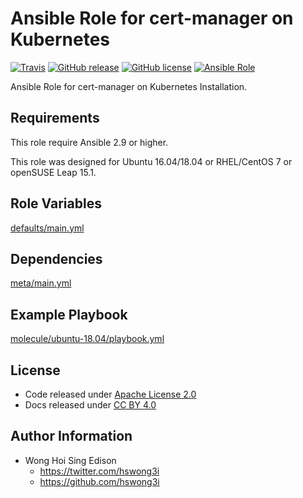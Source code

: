 # Ansible Role for cert-manager on Kubernetes

[![Travis](https://img.shields.io/travis/alvistack/ansible-role-kubernetes-cert-manager.svg)](https://travis-ci.org/alvistack/ansible-role-kubernetes-cert-manager)
[![GitHub release](https://img.shields.io/github/release/alvistack/ansible-role-kubernetes-cert-manager.svg)](https://github.com/alvistack/ansible-role-kubernetes-cert-manager)
[![GitHub license](https://img.shields.io/github/license/alvistack/ansible-role-kubernetes-cert-manager.svg)](https://github.com/alvistack/ansible-role-kubernetes-cert-manager/blob/master/LICENSE)
[![Ansible Role](https://img.shields.io/badge/galaxy-alvistack.kubernetes_cert_manager-blue.svg)](https://galaxy.ansible.com/alvistack/kubernetes_cert_manager)

Ansible Role for cert-manager on Kubernetes Installation.

## Requirements

This role require Ansible 2.9 or higher.

This role was designed for Ubuntu 16.04/18.04 or RHEL/CentOS 7 or openSUSE Leap 15.1.

## Role Variables

[defaults/main.yml](defaults/main.yml)

## Dependencies

[meta/main.yml](meta/main.yml)

## Example Playbook

[molecule/ubuntu-18.04/playbook.yml](molecule/ubuntu-18.04/playbook.yml)

## License

  - Code released under [Apache License 2.0](LICENSE)
  - Docs released under [CC BY 4.0](http://creativecommons.org/licenses/by/4.0/)

## Author Information

  - Wong Hoi Sing Edison
      - <https://twitter.com/hswong3i>
      - <https://github.com/hswong3i>
